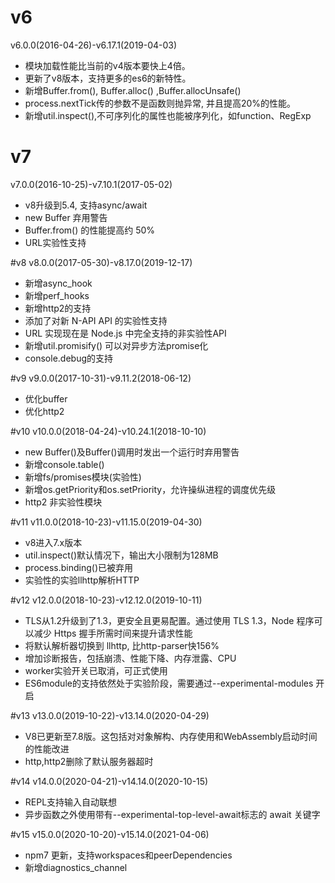 # v6
v6.0.0(2016-04-26)-v6.17.1(2019-04-03)
- 模块加载性能比当前的v4版本要快上4倍。
- 更新了v8版本，支持更多的es6的新特性。
- 新增Buffer.from(), Buffer.alloc() ,Buffer.allocUnsafe()
- process.nextTick传的参数不是函数则抛异常, 并且提高20%的性能。
- 新增util.inspect(),不可序列化的属性也能被序列化，如function、RegExp
# v7
v7.0.0(2016-10-25)-v7.10.1(2017-05-02)
- v8升级到5.4, 支持async/await
- new Buffer 弃用警告
- Buffer.from() 的性能提高约 50%
- URL实验性支持

#v8
v8.0.0(2017-05-30)-v8.17.0(2019-12-17)
- 新增async_hook
- 新增perf_hooks
- 新增http2的支持
- 添加了对新 N-API API 的实验性支持
- URL 实现现在是 Node.js 中完全支持的非实验性API
- 新增util.promisify() 可以对异步方法promise化
- console.debug的支持

#v9
v9.0.0(2017-10-31)-v9.11.2(2018-06-12)
- 优化buffer
- 优化http2


#v10
v10.0.0(2018-04-24)-v10.24.1(2018-10-10)
- new Buffer()及Buffer()调用时发出一个运行时弃用警告
- 新增console.table()
- 新增fs/promises模块(实验性)
- 新增os.getPriority和os.setPriority，允许操纵进程的调度优先级
- http2 非实验性模块

#v11
v11.0.0(2018-10-23)-v11.15.0(2019-04-30)
- v8进入7.x版本
- util.inspect()默认情况下，输出大小限制为128MB
- process.binding()已被弃用
- 实验性的实验llhttp解析HTTP

#v12
v12.0.0(2018-10-23)-v12.12.0(2019-10-11)
- TLS从1.2升级到了1.3，更安全且更易配置。通过使用 TLS 1.3，Node 程序可以减少 Https 握手所需时间来提升请求性能
- 将默认解析器切换到 llhttp, 比http-parser快156%
- 增加诊断报告，包括崩溃、性能下降、内存泄露、CPU
- worker实验开关已取消，可正式使用
- ES6module的支持依然处于实验阶段，需要通过--experimental-modules 开启

#v13
v13.0.0(2019-10-22)-v13.14.0(2020-04-29)
- V8已更新至7.8版。这包括对对象解构、内存使用和WebAssembly启动时间的性能改进
- http,http2删除了默认服务器超时 

#v14
v14.0.0(2020-04-21)-v14.14.0(2020-10-15)
- REPL支持输入自动联想
- 异步函数之外使用带有--experimental-top-level-await标志的 await 关键字

#v15
v15.0.0(2020-10-20)-v15.14.0(2021-04-06)
- npm7 更新，支持workspaces和peerDependencies
- 新增diagnostics_channel



